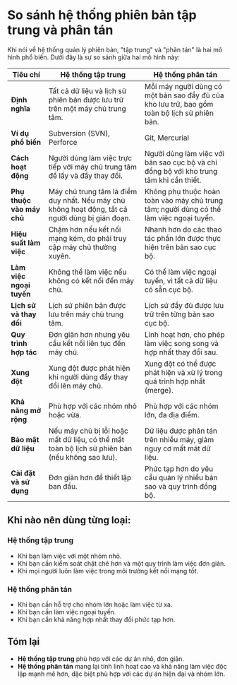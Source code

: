 # So sánh hệ thống phiên bản tập trung và phân tán

Khi nói về hệ thống quản lý phiên bản, "tập trung" và "phân tán" là hai mô hình phổ biến. Dưới đây là sự so sánh giữa hai mô hình này:

| **Tiêu chí**                  | **Hệ thống tập trung**                          | **Hệ thống phân tán**                             |
|-------------------------------|------------------------------------------------|--------------------------------------------------|
| **Định nghĩa**               | Tất cả dữ liệu và lịch sử phiên bản được lưu trữ trên một máy chủ trung tâm. | Mỗi máy người dùng có một bản sao đầy đủ của kho lưu trữ, bao gồm toàn bộ lịch sử phiên bản. |
| **Ví dụ phổ biến**            | Subversion (SVN), Perforce                     | Git, Mercurial                                  |
| **Cách hoạt động**           | Người dùng làm việc trực tiếp với máy chủ trung tâm để lấy và đẩy thay đổi. | Người dùng làm việc với bản sao cục bộ và chỉ đồng bộ với kho trung tâm khi cần thiết. |
| **Phụ thuộc vào máy chủ**    | Máy chủ trung tâm là điểm duy nhất. Nếu máy chủ không hoạt động, tất cả người dùng bị gián đoạn. | Không phụ thuộc hoàn toàn vào máy chủ trung tâm; người dùng có thể làm việc ngoại tuyến. |
| **Hiệu suất làm việc**       | Chậm hơn nếu kết nối mạng kém, do phải truy cập máy chủ thường xuyên. | Nhanh hơn do các thao tác phần lớn được thực hiện trên bản sao cục bộ. |
| **Làm việc ngoại tuyến**     | Không thể làm việc nếu không có kết nối đến máy chủ. | Có thể làm việc ngoại tuyến, vì tất cả dữ liệu có sẵn cục bộ. |
| **Lịch sử và thay đổi**       | Lịch sử phiên bản được lưu trên máy chủ trung tâm. | Lịch sử đầy đủ được lưu trữ trên từng bản sao cục bộ. |
| **Quy trình hợp tác**         | Đơn giản hơn nhưng yêu cầu kết nối liên tục đến máy chủ. | Linh hoạt hơn, cho phép làm việc song song và hợp nhất thay đổi sau. |
| **Xung đột**                 | Xung đột được phát hiện khi người dùng đẩy thay đổi lên máy chủ. | Xung đột có thể được phát hiện và xử lý trong quá trình hợp nhất (merge). |
| **Khả năng mở rộng**         | Phù hợp với các nhóm nhỏ hoặc vừa.             | Phù hợp với các nhóm lớn, đa địa điểm.          |
| **Bảo mật dữ liệu**           | Nếu máy chủ bị lỗi hoặc mất dữ liệu, có thể mất toàn bộ lịch sử phiên bản (nếu không sao lưu). | Dữ liệu được phân tán trên nhiều máy, giảm nguy cơ mất mát dữ liệu. |
| **Cài đặt và sử dụng**        | Đơn giản hơn để thiết lập ban đầu.             | Phức tạp hơn do yêu cầu quản lý nhiều bản sao và quy trình đồng bộ. |

## Khi nào nên dùng từng loại:

### Hệ thống tập trung
- Khi bạn làm việc với một nhóm nhỏ.
- Khi bạn cần kiểm soát chặt chẽ hơn và một quy trình làm việc đơn giản.
- Khi mọi người luôn làm việc trong môi trường kết nối mạng tốt.

### Hệ thống phân tán
- Khi bạn cần hỗ trợ cho nhóm lớn hoặc làm việc từ xa.
- Khi bạn cần làm việc ngoại tuyến.
- Khi bạn cần khả năng hợp nhất thay đổi phức tạp hơn.

## Tóm lại
- **Hệ thống tập trung** phù hợp với các dự án nhỏ, đơn giản.
- **Hệ thống phân tán** mang lại tính linh hoạt cao và khả năng làm việc độc lập mạnh mẽ hơn, đặc biệt phù hợp với các dự án hiện đại và nhóm lớn.

